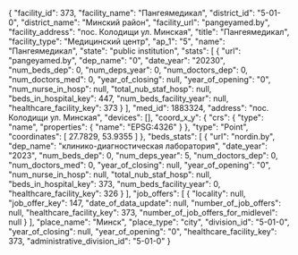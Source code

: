 {
    "facility_id": 373,
    "facility_name": "Пангеямедикал",
    "district_id": "5-01-0",
    "district_name": "Минский район",
    "facility_url": "pangeyamed.by",
    "facility_address": "пос. Колодищи ул. Минская",
    "title": "Пангеямедикал",
    "facility_type": "Медицинский центр",
    "ap_1": "5",
    "name": "Пангеямедикал",
    "state": "public institution",
    "stats": [
        {
            "url": "pangeyamed.by",
            "dep_name": "0",
            "date_year": "20230",
            "num_beds_dep": 0,
            "num_deps_year": 0,
            "num_doctors_dep": 0,
            "num_doctors_med": 0,
            "year_of_closing": null,
            "year_of_opening": "0",
            "num_nurse_in_hosp": null,
            "total_nub_staf_hosp": null,
            "beds_in_hospital_key": 447,
            "num_beds_facility_year": null,
            "healthcare_facility_key": 373
        }
    ],
    "med_id": 1883324,
    "address": "пос. Колодищи ул. Минская",
    "devices": [],
    "coord_x_y": {
        "crs": {
            "type": "name",
            "properties": {
                "name": "EPSG:4326"
            }
        },
        "type": "Point",
        "coordinates": [
            27.7829,
            53.9355
        ]
    },
    "beds_stats": [
        {
            "url": "nordin.by",
            "dep_name": "клинико-диагностическая лаборатория",
            "date_year": "2023",
            "num_beds_dep": 0,
            "num_deps_year": 5,
            "num_doctors_dep": 0,
            "num_doctors_med": 0,
            "year_of_closing": null,
            "year_of_opening": "0",
            "num_nurse_in_hosp": null,
            "total_nub_staf_hosp": null,
            "beds_in_hospital_key": 373,
            "num_beds_facility_year": 0,
            "healthcare_facility_key": 326
        }
    ],
    "job_offers": [
        {
            "locality": null,
            "job_offer_key": 147,
            "date_of_data_update": null,
            "number_of_job_offers": null,
            "healthcare_facility_key": 373,
            "number_of_job_offers_for_midlevel": null
        }
    ],
    "place_name": "Минск",
    "place_type": "city",
    "division_id": "5-01-0",
    "year_of_closing": null,
    "year_of_opening": "0",
    "healthcare_facility_key": 373,
    "administrative_division_id": "5-01-0"
}